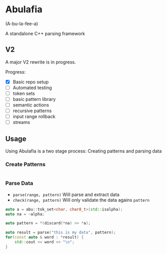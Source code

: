 # Abulafia
(A-bu-la-fee-a)

A standalone C++ parsing framework

## V2

A major V2 rewrite is in progress.

Progress:

- [x] Basic repo setup
- [ ] Automated testing
- [ ] token sets
- [ ] basic pattern library
- [ ] semantic actions
- [ ] recursive patterns
- [ ] input range rollback
- [ ] streams

## Usage

Using Abulafia is a two stage process: Creating patterns and parsing data

### Create Patterns

```
```

### Parse Data

- `parse(range, pattern)` Will parse and extract data
- `check(range, pattern)` Will only validate the data agains `pattern`


```cpp
auto a = abu::tok_set<char, char8_t>(std::isalpha);
auto na = ~alpha;

auto pattern = *(discard(*na) >> *a);

auto result = parse("this is my data", pattern);
for(const auto & word : *result) {
    std::cout << word << "\n";
}

```